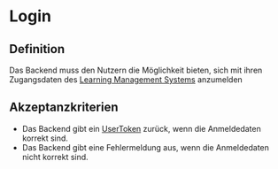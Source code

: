 # Login

## Definition

Das Backend muss den Nutzern die Möglichkeit bieten, sich mit ihren Zugangsdaten des [Learning Management Systems](Learning-Management-System-GE.md) anzumelden

## Akzeptanzkriterien

- Das Backend gibt ein [UserToken](UserToken.md) zurück, wenn die Anmeldedaten korrekt sind.
- Das Backend gibt eine Fehlermeldung aus, wenn die Anmeldedaten nicht korrekt sind.
